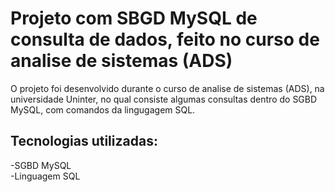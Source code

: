 # Projeto com SBGD MySQL de consulta de dados, feito no curso de analise de sistemas (ADS)
O projeto foi desenvolvido durante o curso de analise de sistemas (ADS), na universidade Uninter, no qual consiste algumas consultas dentro do SGBD MySQL, com comandos da lingugagem SQL.
## Tecnologias utilizadas:
-SGBD MySQL\
-Linguagem SQL
